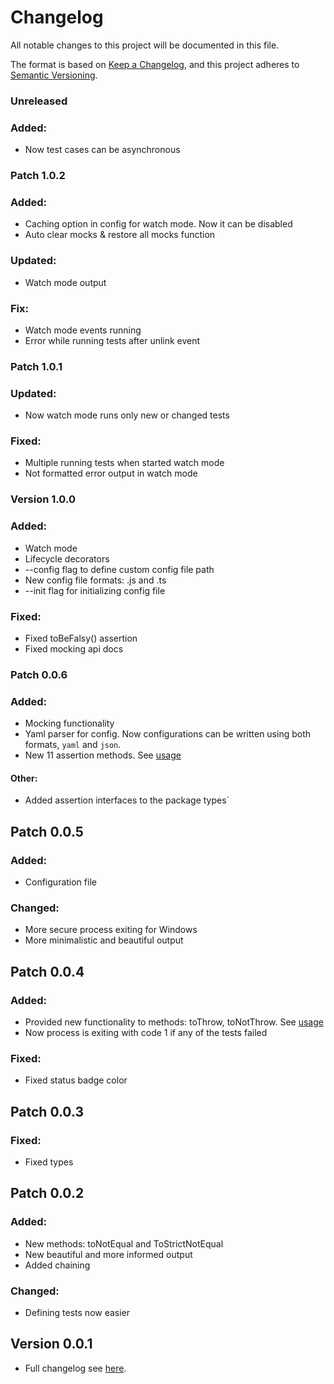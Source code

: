 # Changelog

All notable changes to this project will be documented in this file.

The format is based on [Keep a Changelog](https://keepachangelog.com/en/1.1.0/),
and this project adheres to [Semantic Versioning](https://semver.org/spec/v2.0.0.html).

### Unreleased
### Added:
* Now test cases can be asynchronous

### Patch 1.0.2
### Added:
* Caching option in config for watch mode. Now it can be disabled
* Auto clear mocks & restore all mocks function

### Updated:
* Watch mode output

### Fix:
* Watch mode events running
* Error while running tests after unlink event

### Patch 1.0.1
### Updated:
* Now watch mode runs only new or changed tests

### Fixed:
* Multiple running tests when started watch mode
* Not formatted error output in watch mode

### Version 1.0.0
### Added:
* Watch mode
* Lifecycle decorators 
* --config flag to define custom config file path
* New config file formats: .js and .ts
* --init flag for initializing config file

### Fixed:
* Fixed toBeFalsy() assertion
* Fixed mocking api docs 

### Patch 0.0.6
### Added:
* Mocking functionality
* Yaml parser for config. Now configurations can be written using both formats, `yaml` and `json`.
* New 11 assertion methods. See [usage](README.md#api)

#### Other:
* Added assertion interfaces to the package types`

## Patch 0.0.5
### Added:
* Configuration file

### Changed:
* More secure process exiting for Windows
* More minimalistic and beautiful output

## Patch 0.0.4
### Added:
* Provided new functionality to methods: toThrow, toNotThrow. See [usage](README.md#api)
* Now process is exiting with code 1 if any of the tests failed

### Fixed:
* Fixed status badge color

## Patch 0.0.3
### Fixed:
* Fixed types

## Patch 0.0.2
### Added:
* New methods: toNotEqual and ToStrictNotEqual
* New beautiful and more informed output  
* Added chaining

### Changed:
* Defining tests now easier

## Version 0.0.1
* Full changelog see [here](https://github.com/stbestichhh/stlib-testing/commits/0a7c4417cc1c23384bd07bc488d567342b65e96e/).
